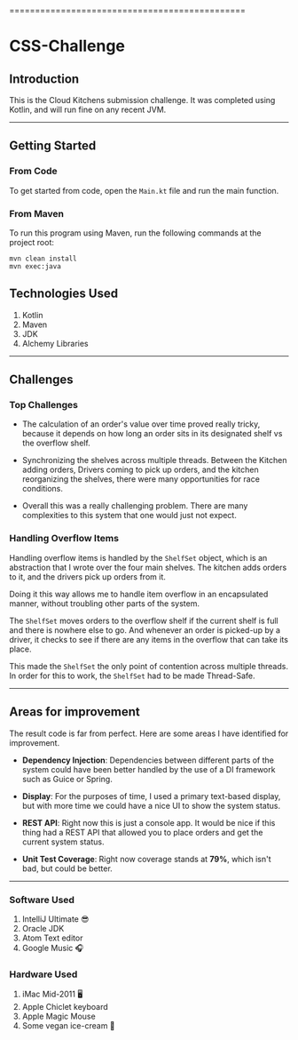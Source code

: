 ==============================================
# CSS-Challenge

## Introduction

This is the Cloud Kitchens submission challenge. It was completed using Kotlin,
and will run fine on any recent JVM.

---------------------------------------------------------------------------------------------------------

## Getting Started

### From Code
To get started from code, open the `Main.kt` file and run the main function.

### From Maven
To run this program using Maven, run the following commands at the project root:

```
mvn clean install
mvn exec:java
```

## Technologies Used
1. Kotlin
2. Maven
3. JDK
4. Alchemy Libraries

---------------------------------------------------------------------------------------------------------
## Challenges

### Top Challenges

+ The calculation of an order's value over time proved really tricky, 
  because it depends on how long an order sits in its designated shelf 
  vs the overflow shelf.
  
+ Synchronizing the shelves across multiple threads.
  Between the Kitchen adding orders, Drivers coming to pick
  up orders, and the kitchen reorganizing the shelves, 
  there were many opportunities for race conditions.
  
+ Overall this was a really challenging problem. 
  There are many complexities to this system that one would just not expect.
  
  
### Handling Overflow Items
Handling overflow items is handled by the `ShelfSet` object,
which is an abstraction that I wrote over the four main shelves. 
The kitchen adds orders to it, and the drivers pick up orders from it.

Doing it this way allows me to handle item overflow in an encapsulated manner, 
without troubling other parts of the system. 

The `ShelfSet` moves orders to the overflow shelf if the current shelf is full
and there is nowhere else to go. And whenever an order is picked-up by a driver,
it checks to see if there are any items in the overflow that can take its place.

This made the `ShelfSet` the only point of contention across multiple threads.
In order for this to work, the `ShelfSet` had to be made Thread-Safe. 

---------------------------------------------------------------------------------------------------------

## Areas for improvement 

The result code is far from perfect. Here are some areas I have 
identified for improvement.

+ **Dependency Injection**: Dependencies between different parts of the system could have been better handled by the use
of a DI framework such as Guice or Spring.

+ **Display**: For the purposes of time, I used a primary text-based display, but with more time 
we could have a nice UI to show the system status.

+ **REST API**: Right now this is just a console app. It would be 
nice if this thing had a REST API that allowed you to place
orders and get the current system status.

+ **Unit Test Coverage**: Right now coverage stands at **79%**, which isn't bad, but could be better.

---------------------------------------------------------------------------------------------------------

### Software Used
1. IntelliJ Ultimate 😎
2. Oracle JDK
3. Atom Text editor
4. Google Music 🎧

### Hardware Used
1. iMac Mid-2011 🖥
2. Apple Chiclet keyboard
3. Apple Magic Mouse
4. Some vegan ice-cream 🍨